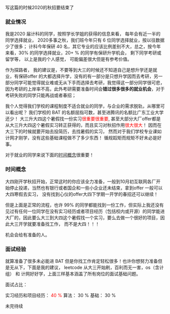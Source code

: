 <!--
 * @Author: Firefly
 * @Date: 2020-10-11 12:57:09
 * @Descripttion: 
 * @LastEditTime: 2020-10-12 08:18:43
-->


写这篇的时候2020的秋招要结束了

### 就业情况

我是2020 届计科的同学，按照学长学姐的获得的信息来看， 每年会有近一半的同学选择就业， 2020多事之秋，我们班今年只有 6 位同学选择就业，按以往数据少了很多； 计科今年保研 40 名，其它专业的应该比例差别不大，总之，按今年来看，30% 的同学选择就业，20+ % 的同学有保研升学机会， 剩下同学考研或留学等， 以上是我的个人感觉， 可能偏差很大但是有参考价值。

作为探路者， 我的建议是，不要等到大三的时候还不知道自己是想升学还是就业，有保研offer 的大都选择升学，没有的有一部分是只想升学因而去考研，另一部分同学可能觉得就业难或无从下手而选择去考研，我觉得这一部分同学很可悲，因为考研的上岸率不高，此外考研需要准备时间会**错过很多很多的就业机会**，对于考研失败的同学只能再战或者春招；

我个人觉得我们学校的课程制度不适合就业的同学，与企业的需求脱轨，从哪里可以看出呢？ 我们学校的 BAT 的名额屈指可数，甚至进腾讯的名额比广东工业大学还少！ 大三升大四这个暑假找一份实习<font color=red>很重要很重要</font>, 甚至大部分大厂offer都是从大三升大四这个暑假实习转正获得的，而且实习对秋招作用<font color=red>很大很大</font>！ 因而在大三下的时候就要开始去投简历，去找暑假的实习， 然而对于我们学校专业课如计网才刚学，没有这些基础课程做不了多少东西！ 循规蹈矩而规矩不好未必是好事。

对于就业的同学来说下面的[时间概念](#时间概念)很重要！

### 时间概念

大四刚开学秋招开始，正常这时的你应该全力准备，一般到10月初互联网各厂开始停止投递，当然也有银行或者国企和一些小企业还未结束，拿到offer 一般可以大四寒假去实习， 没有找到心仪的offer大四下学期一开学的春招还可以继续！

但是上面是正常的流程，也许 99% 的同学都能找到一份工作，但实际上我还没有见过有任何一位同学在没有实习经历或者项目经历（包括校内或开源）的同学能进大厂的，因此要么大三到大四这个暑假找一个实习，要么去做一个很好的项目，因此大三开学就要准备找工作， 而不是大四！！！

机会会给有准备的人。

### 面试经验

就算准备了很多未必能进 BAT 但是你找工作肯定轻松很多！也许你想努力准备但是无从下，下面是我的建议， leetcode 从大三开始刷，百利而无一害，os（含计组） 和 计网好好学，上面三样基本涵盖了所有岗位的面试基础问题。

面试占比：

实习经历和项目经历： <font color=red>40 %</font>
算法： 30 %
基础： 30 %


未完待续


